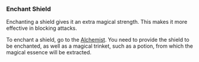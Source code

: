 ### Enchant Shield
Enchanting a shield gives it an extra magical strength. This makes it more effective in blocking attacks.

To enchant a shield, go to the [Alchemist](/locations/alchemist/index.md). You need to provide the shield to be enchanted, as well as a magical
  trinket, such as a potion, from which the magical essence will be extracted.


